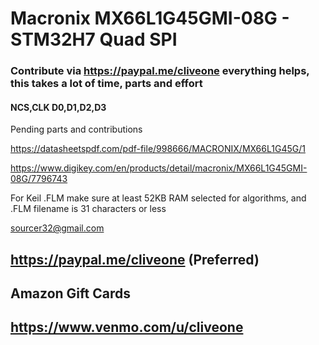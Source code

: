# Macronix MX66L1G45GMI-08G - STM32H7 Quad SPI
### Contribute via   https://paypal.me/cliveone  everything helps, this takes a lot of time, parts and effort

#### NCS,CLK D0,D1,D2,D3

Pending parts and contributions

https://datasheetspdf.com/pdf-file/998666/MACRONIX/MX66L1G45G/1

https://www.digikey.com/en/products/detail/macronix/MX66L1G45GMI-08G/7796743

For Keil .FLM make sure at least 52KB RAM selected for algorithms, and .FLM filename is 31 characters or less

 sourcer32@gmail.com
 
 ## https://paypal.me/cliveone (Preferred)
  
 ## Amazon Gift Cards

 ## https://www.venmo.com/u/cliveone
 
